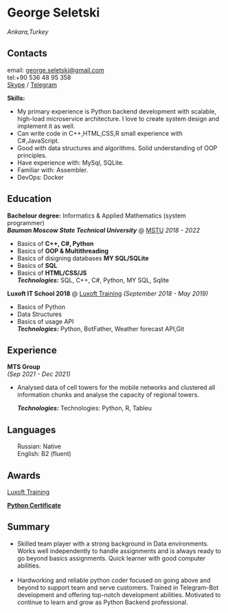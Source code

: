 # George Seletski 

_Ankara,Turkey_

## Contacts
email: george.seletski@gmail.com<br/>
tel:+90 536 48 95 358 <br/>
[Skype](https://join.skype.com/invite/ewdArqiPgSAG) / [Telegram](https://t.me/George_Seletski) <br> 

**Skills:**
<ul>
<li>My primary experience is Python backend development with scalable, high-load microservice architecture. I love to create system design and implement it as well.
</li>
<li>Can write code in C++,HTML,CSS,R small experience with C#,JavaScript. </li>
<li>Good with data structures and algorithms. Solid understanding of OOP principles.</li>
<li>Have experience with: MySql, SQLite.</li>
<li>Familiar with: Assembler.</li>
<li> DevOps: Docker</li>
</ul>




## Education

**Bachelour degree:** Informatics & Applied Mathematics (system programmer) <br>
***Bauman Moscow State Technical University*** @ [MSTU](https://bmstu.ru/)
_2018 - 2022_

- Basics of **C++, C#, Python**
- Basics of **OOP & Multithreading**
- Basics of disigning databases  **MY SQL/SQLite**
- Basics of **SQL** <br/>
- Basics of **HTML/CSS/JS** <br/>
  _**Technologies:**_ SQL, C++, C#, Python, MY SQL, Sqlite

**Luxoft IT School 2018**  @ [Luxoft Training](https://www.luxoft-training.ru/)
_(September 2018 - May 2019)_

- Basics of Python
- Data Structures
- Basics of usage API <br/>
 _**Technologies:**_ Python, BotFather, Weather forecast API,Git



## Experience
**MTS Group** <br> _(Sep 2021 - Dec 2021)_ <br>
<ul>
<li> Analysed data of cell towers for the mobile networks and
clustered all information chunks and analyse the capacity of regional towers. </li>

 _**Technologies:**_  Technologies: Python, R, Tableu
</ul>


## Languages

<ul>
Russian: Native<br/>
English: B2 (fluent)
</ul>

## Awards

[Luxoft Training](https://www.luxoft-training.ru/)

[**Python Certificate**](https://drive.google.com/file/d/1onz5xqMBRoI46vv0mfwfdt9j9XlB1hrM/view?usp=sharing)


## Summary

<ul>
<li>Skilled team player with a strong background in Data environments. Works well independently to handle assignments and is always ready to go beyond basics assignments. Quick learner with good computer abilities.</li> <br>
<li>Hardworking and reliable python coder focused on going above and beyond to support team and serve customers. Trained in Telegram-Bot development and offering top-notch development abilities. Motivated to continue to learn and grow as Python Backend professional.</li>
</ul>
